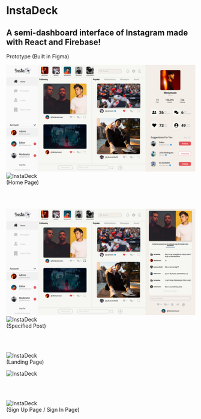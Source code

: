 # InstaDeck
<h2>A semi-dashboard interface of Instagram made with React and Firebase!</h2>



Prototype (Built in Figma)
<br />

![InstaDeck](/src/components/images/Page1.jpg)
<br />
![InstaDeck](https://github.com/juliuscecilia33/instadeck/blob/main/src/components/images/Page1DarkMode.jpg)
<br />
(Home Page)

<br />
<br />

![InstaDeck](/src/components/images/Page2.jpg)
<br />
![InstaDeck](https://github.com/juliuscecilia33/instadeck/blob/main/src/components/images/Page2DarkMode.jpg)
<br />
(Specified Post)

<br />
<br />

![InstaDeck](https://github.com/juliuscecilia33/instadeck/blob/main/src/components/images/Home%20page.jpg)
<br />
(Landing Page)

![InstaDeck](https://github.com/juliuscecilia33/instadeck/blob/main/src/components/images/SignUpPages.jpg)

<br />
<br />

![InstaDeck](https://github.com/juliuscecilia33/instadeck/blob/main/src/components/images/Sign%20In%20Page.jpg)
<br />
(Sign Up Page / Sign In Page)




